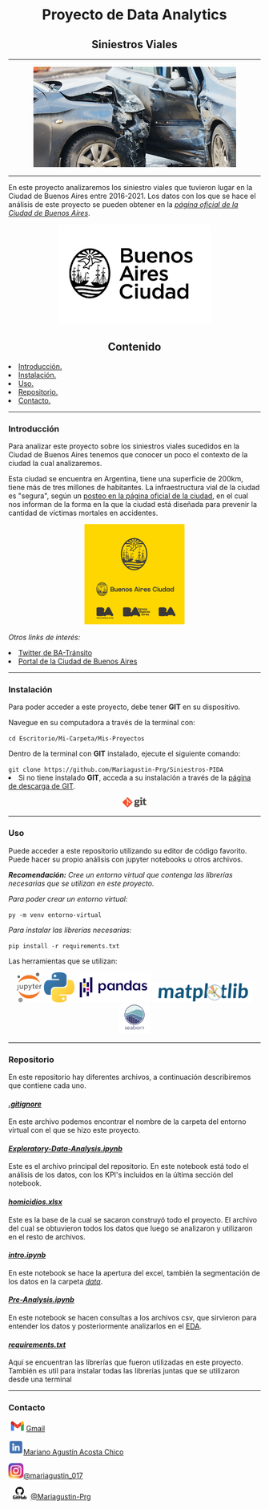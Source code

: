 <h1 align=center> Proyecto de Data Analytics</h1>
<h2 align=center><strong>Siniestros Viales</strong></h1>
<hr><p align=center><img src="./data/assets/sin-vial-jpg.png" height=200></p>
<hr></hr>

<p> En este proyecto analizaremos los siniestro viales que tuvieron lugar en la Ciudad de Buenos Aires entre 2016-2021. Los datos con los que se hace el análisis de este proyecto se pueden obtener en la <em><a href="https://databuenosairesgobardatasetvictimas-siniestros-viales">página oficial de la Ciudad de Buenos Aires</a></em>.</p>

<p align=center><img src="./data/assets/caba-logo.png" height=200></p>

<h2 align=center>Contenido</h2>
<li><a href="#introduccion">Introducción.</a></li>
<li><a href="#instalacion">Instalación.</a></li>
<li><a href="#uso">Uso.</a></li>
<li><a href="#repositorio">Repositorio.</a></li>
<li><a href="#contacto">Contacto.</a></li>

<hr><h3 id="introduccion"><strong>Introducción</strong></h3>
<p>Para analizar este proyecto sobre los siniestros viales sucedidos en la Ciudad de Buenos Aires tenemos que conocer un poco el contexto de la ciudad la cual analizaremos.</p>
<p>Esta ciudad se encuentra en Argentina, tiene una superficie de 200km, tiene más de tres millones de habitantes. La infraestructura vial de la ciudad es "segura", según un <a href="https://buenosaires.gob.ar/movilidad/plan-de-seguridad-vial/infraestructura-segura"> posteo en la página oficial de la ciudad</a>, en el cual nos informan de la forma en la que la ciudad está diseñada para prevenir la cantidad de víctimas mortales en accidentes.</p>
<p align=center><img src="./data/assets/logo-buenos-aires-ciudad-vectores.webp" height=200></p>
<p><em>Otros links de interés:</em></p>
<li><a href="https://twitter.com/batransito">Twitter de BA-Tránsito</a></li>
<li><a href="https://buenosaires.gob.ar/movilidad/plan-de-seguridad-vial">Portal de la Ciudad de Buenos Aires</a></li>
<hr>
<h3 id='instalacion'><strong>Instalación</strong></h3>
<p>Para poder acceder a este proyecto, debe tener <strong>GIT</strong> en su dispositivo.</p>
<p>Navegue en su computadora a través de la terminal con:</p>
<code>cd Escritorio/Mi-Carpeta/Mis-Proyectos</code>
<p>Dentro de la terminal con <strong>GIT</strong> instalado, ejecute el siguiente comando: </p>
<code>git clone https://github.com/Mariagustin-Prg/Siniestros-PIDA</code>
<li>Si no tiene instalado <strong>GIT</strong>, acceda a su instalación a través de la <a href="https://git-scm.com/downloads">página de descarga de GIT</a>.</li>

<p align=center><img src="./data/assets/logo@2x.png" height= 20></p>

<hr>
<h3 id="uso">Uso</h3>
<p>Puede acceder a este repositorio utilizando su editor de código favorito. Puede hacer su propio análisis con jupyter notebooks u otros archivos.</p>
<p><em><strong>Recomendación:</strong> Cree un entorno virtual que contenga las librerías necesarias que se utilizan en este proyecto.</em></p>
<p><em>Para poder crear un entorno virtual:</em></p>
<code>py -m venv entorno-virtual
</code>
<p><em>Para instalar las librerías necesarias:</em></p>
<code>pip install -r requirements.txt
</code>
<p>Las herramientas que se utilizan:</p>
<p align=center><img src="./data/assets/jupyter-icon.png" height=60>  <img src="./data/assets/py-icon.png" height=60>  <img src="./data/assets/pandas-logo.png" height= 60>  <img src="./data/assets/plt-logo.png" height=40>  <img src="./data/assets/seaborn-icon.png" height=60></p>


<hr>
<h3 id="repositorio">Repositorio</h3>

<p>En este repositorio hay diferentes archivos, a continuación describiremos que contiene cada uno.</p>

<h4><em><a href=".gitignore">.gitignore</a></em></h4>
<p>En este archivo podemos encontrar el nombre de la carpeta del entorno virtual con el que se hizo este proyecto.</p>

<h4><em><a href="Exploratory-Data-Analysis.ipynb">Exploratory-Data-Analysis.ipynb</a></em></h4>
<p>Este es el archivo principal del repositorio. En este notebook está todo el análisis de los datos, con los KPI's incluidos en la última sección del notebook.

<h4><em><a href="homicidios.xlsx">homicidios.xlsx</a></em></h4>
<p>Este es la base de la cual se sacaron construyó todo el proyecto. El archivo del cual se obtuvieron todos los datos que luego se analizaron y utilizaron en el resto de archivos.</p>

<h4><em><a href="intro.ipynb">intro.ipynb</a></em></h4>
<p>En este notebook se hace la apertura del excel, también la segmentación de los datos en la carpeta <a href="./data"><em>data</em></a>.

<h4><em><a href="Pre-analysis.ipynb">Pre-Analysis.ipynb</a></em></h4>
<p>En este notebook se hacen consultas a los archivos csv, que sirvieron para entender los datos y posteriormente analizarlos en el <a href="Exploratory-Data-Analysis.ipynb">EDA</a>.</p>

<h4><em><a href="requirements.txt">requirements.txt</a></em></h4>
<p>Aquí se encuentran las librerías que fueron utilizadas en este proyecto. También es util para instalar todas las librerías juntas que se utilizaron desde una terminal</p>

<hr>
<h3 id="contacto">Contacto</h3>
<p><img src="./data/assets/Gmail-Logo.png" height=20><a href="mariagustin.acosta1703@gmail.com">Gmail</a></p>

<p><img src="./data/assets/Linkedin-logo-on-transparent.png" height=30><a href="https://www.linkedin.com/in/mariano-agust%C3%ADn-acosta-chico-b67584266">Mariano Agustín Acosta Chico</a></p>

<p><img src="./data/assets/instagram-logo.png" height=30><a href="https://www.instagram.com/mariagustin_017/">@mariagustin_017</a></p>

<p><img src="./data/assets/github-logo.jfif" height=25><a href="https://github.com/Mariagustin-Prg">@Mariagustin-Prg</a></p>
